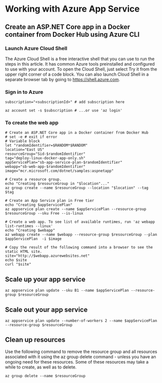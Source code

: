 # Working with Azure App Service

## Create an ASP.NET Core app in a Docker container from Docker Hub using Azure CLI
### Launch Azure Cloud Shell

The Azure Cloud Shell is a free interactive shell that you can use to run the steps in this article. It has common Azure tools preinstalled and configured to use with your account.
To open the Cloud Shell, just select Try it from the upper right corner of a code block. You can also launch Cloud Shell in a separate browser tab by going to https://shell.azure.com.

### Sign in to Azure
```
subscription="<subscriptionId>" # add subscription here

az account set -s $subscription # ...or use 'az login'
```
### To create the web app
```
# Create an ASP.NET Core app in a Docker container from Docker Hub
# set -e # exit if error
# Variable block
let "randomIdentifier=$RANDOM*$RANDOM"
location="East US"
resourceGroup="Sid-$randomIdentifier"
tag="deploy-linux-docker-app-only.sh"
appServicePlan="sb-app-service-plan-$randomIdentifier"
webapp="sb-web-app-$randomIdentifier"
image="mcr.microsoft.com/dotnet/samples:aspnetapp"

# Create a resource group.
echo "Creating $resourceGroup in "$location"..."
az group create --name $resourceGroup --location "$location" --tag $tag

# Create an App Service plan in Free tier
echo "Creating $appServicePlan"
az appservice plan create --name $appServicePlan --resource-group $resourceGroup --sku Free --is-linux

# Create a web app. To see list of available runtimes, run 'az webapp list-runtimes --linux'
echo "Creating $webapp"
az webapp create --name $webapp --resource-group $resourceGroup --plan $appServicePlan  -i $image

# Copy the result of the following command into a browser to see the static HTML site.
site="http://$webapp.azurewebsites.net"
echo $site
curl "$site"
```

## Scale up your app service 
```
az appservice plan update --sku B1 --name $appServicePlan --resource-group $resourceGroup
```

## Scale out your app service 
```
az appservice plan update --number-of-workers 2 --name $appServicePlan --resource-group $resourceGroup
```




## Clean up resources
Use the following command to remove the resource group and all resources associated with it using the az group delete command - unless you have an ongoing need for these resources. Some of these resources may take a while to create, as well as to delete.
```
az group delete --name $resourceGroup
```
